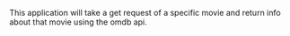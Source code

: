 This application will take a get request of a specific movie and return info about that movie using the omdb api.